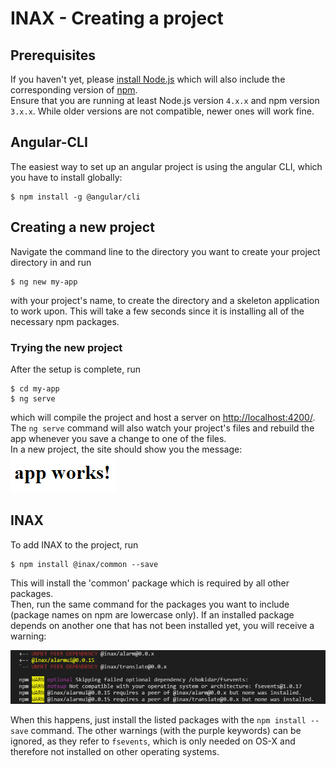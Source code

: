 # INAX - Creating a project

## Prerequisites
If you haven't yet, please [install Node.js](https://nodejs.org/en/download/) which will also include the corresponding version of [npm](https://docs.npmjs.com/getting-started/what-is-npm).  
Ensure that you are running at least Node.js version `4.x.x` and npm version `3.x.x`. While older versions are not compatible, newer ones will work fine.

## Angular-CLI
The easiest way to set up an angular project is using the angular CLI, which you have to install globally:
```
$ npm install -g @angular/cli
```
## Creating a new project
Navigate the command line to the directory you want to create your project directory in and run 
```
$ ng new my-app
```
with your project's name, to create the directory and a skeleton application to work upon.
This will take a few seconds since it is installing all of the necessary npm packages.

### Trying the new project
After the setup is complete, run
```
$ cd my-app
$ ng serve
```
which will compile the project and host a server on [http://localhost:4200/](http://localhost:4200/).
The `ng serve` command will also watch your project's files and rebuild the app whenever you save a change to one of the files.  
In a new project, the site should show you the message:  
![](images/app-works.png)  

## INAX
To add INAX to the project, run
```
$ npm install @inax/common --save
```
This will install the 'common' package which is required by all other packages.  
Then, run the same command for the packages you want to include (package names on npm are lowercase only). If an installed package depends on another one that has not been installed yet, you will receive a warning:  


![](images/peerDependencyError.png)  

When this happens, just install the listed packages with the `npm install --save` command.
The other warnings (with the purple keywords) can be ignored, as they refer to `fsevents`, which is only needed on OS-X and therefore not installed on other operating systems.






<!--
TODO:
- guide to create components, modules, add providers, include stylesheets, tests etc...
-->

